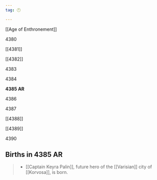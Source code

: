 ```yaml
---
tag: 🕛

---
```

[[Age of Enthronement]]


4380

[[4381]]

[[4382]]

4383

4384

**4385 AR**

4386

4387

[[4388]]

[[4389]]

4390



## Births in 4385 AR

>  - [[Captain Keyra Palin]], future hero of the [[Varisian]] city of [[Korvosa]], is born.






